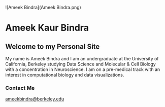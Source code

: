
![Ameek Bindra](Ameek Bindra.png)
# Ameek Kaur Bindra

## Welcome to my Personal Site

My name is Ameek Bindra and I am an undergraduate at the University of California, Berkeley studying Data Science and Molecular & Cell Biology with a concentration in Neuroscience. I am on a pre-medical track with an interest in computational biology and data visualizations.

### Contact Me
ameekbindra@berkeley.edu
